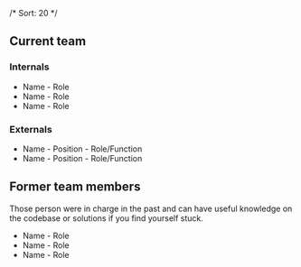/*
Sort: 20
*/
## Current team

### Internals

* Name - Role
* Name - Role
* Name - Role

### Externals

* Name - Position - Role/Function
* Name - Position - Role/Function

## Former team members

Those person were in charge in the past and can have useful knowledge on the codebase or solutions if you find yourself stuck.

* Name - Role
* Name - Role
* Name - Role

